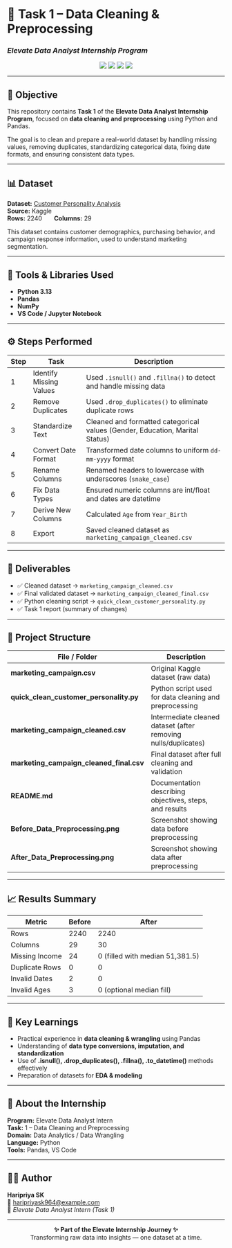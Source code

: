 # 🧹 Task 1 – Data Cleaning & Preprocessing  
### *Elevate Data Analyst Internship Program*

<p align="center">
  <img src="https://img.shields.io/badge/Internship-Elevate%20Data%20Analyst-blueviolet?style=for-the-badge"/>
  <img src="https://img.shields.io/badge/Task-01%20Data%20Cleaning-success?style=for-the-badge"/>
  <img src="https://img.shields.io/badge/Language-Python%203.13-yellow?style=for-the-badge&logo=python"/>
  <img src="https://img.shields.io/badge/Library-Pandas-orange?style=for-the-badge&logo=pandas"/>
</p>

---

## 🎯 Objective
This repository contains **Task 1** of the **Elevate Data Analyst Internship Program**, focused on **data cleaning and preprocessing** using Python and Pandas.

The goal is to clean and prepare a real-world dataset by handling missing values, removing duplicates, standardizing categorical data, fixing date formats, and ensuring consistent data types.

---

## 📊 Dataset
**Dataset:** [Customer Personality Analysis](https://www.kaggle.com/datasets/imakash3011/customer-personality-analysis)  
**Source:** Kaggle  
**Rows:** 2240  **Columns:** 29  

This dataset contains customer demographics, purchasing behavior, and campaign response information, used to understand marketing segmentation.

---

## 🧰 Tools & Libraries Used
- **Python 3.13**
- **Pandas**
- **NumPy**
- **VS Code / Jupyter Notebook**

---

## ⚙️ Steps Performed

| Step | Task | Description |
|------|------|--------------|
| 1 | Identify Missing Values | Used `.isnull()` and `.fillna()` to detect and handle missing data |
| 2 | Remove Duplicates | Used `.drop_duplicates()` to eliminate duplicate rows |
| 3 | Standardize Text | Cleaned and formatted categorical values (Gender, Education, Marital Status) |
| 4 | Convert Date Format | Transformed date columns to uniform `dd-mm-yyyy` format |
| 5 | Rename Columns | Renamed headers to lowercase with underscores (`snake_case`) |
| 6 | Fix Data Types | Ensured numeric columns are int/float and dates are datetime |
| 7 | Derive New Columns | Calculated `Age` from `Year_Birth` |
| 8 | Export | Saved cleaned dataset as `marketing_campaign_cleaned.csv` |

---

## 🧾 Deliverables
- ✅ Cleaned dataset → `marketing_campaign_cleaned.csv`  
- ✅ Final validated dataset → `marketing_campaign_cleaned_final.csv`  
- ✅ Python cleaning script → `quick_clean_customer_personality.py`  
- ✅ Task 1 report (summary of changes)

---

## 📂 Project Structure
| File / Folder                            | Description                                                    |
| ---------------------------------------- | -------------------------------------------------------------- |
| **marketing_campaign.csv**               | Original Kaggle dataset (raw data)                             |
| **quick_clean_customer_personality.py**  | Python script used for data cleaning and preprocessing         |
| **marketing_campaign_cleaned.csv**       | Intermediate cleaned dataset (after removing nulls/duplicates) |
| **marketing_campaign_cleaned_final.csv** | Final dataset after full cleaning and validation               |
| **README.md**                            | Documentation describing objectives, steps, and results        |
| **Before_Data_Preprocessing.png**        | Screenshot showing data before preprocessing                   |
| **After_Data_Preprocessing.png**         | Screenshot showing data after preprocessing                    |


---

## 📈 Results Summary
| Metric | Before | After |
|--------|---------|--------|
| Rows | 2240 | 2240 |
| Columns | 29 | 30 |
| Missing Income | 24 | 0 (filled with median 51,381.5) |
| Duplicate Rows | 0 | 0 |
| Invalid Dates | 2 | 0 |
| Invalid Ages | 3 | 0 (optional median fill) |

---

## 🧠 Key Learnings
- Practical experience in **data cleaning & wrangling** using Pandas  
- Understanding of **data type conversions, imputation, and standardization**  
- Use of **.isnull(), .drop_duplicates(), .fillna(), .to_datetime()** methods effectively  
- Preparation of datasets for **EDA & modeling**  

---

## 🚀 About the Internship
**Program:** Elevate Data Analyst Intern  
**Task:** 1 – Data Cleaning and Preprocessing  
**Domain:** Data Analytics / Data Wrangling  
**Language:** Python  
**Tools:** Pandas, VS Code  

---

## 👩‍💻 Author
**Haripriya SK**  
📧 haripriyask964@example.com  
💼 *Elevate Data Analyst Intern (Task 1)*  

---

<p align="center">
  <b>✨ Part of the Elevate Internship Journey ✨</b><br>
  Transforming raw data into insights — one dataset at a time.
</p>

